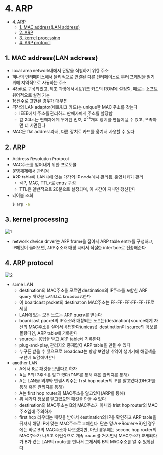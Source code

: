 # 4. ARP

<!--ts-->

- [4. ARP](#4-arp)
  - [1. MAC address(LAN address)](#1-mac-addresslan-address)
  - [2. ARP](#2-arp)
  - [3. kernel processing](#3-kernel-processing)
  - [4. ARP protocol](#4-arp-protocol)

<!-- Created by https://github.com/ekalinin/github-markdown-toc -->
<!-- Added by: sungminyou, at: 2022년 7월 31일 일요일 17시 09분 30초 KST -->

<!--te-->

## 1. MAC address(LAN address)

- local area network내에서 단말을 식별하기 위한 주소
- 하나의 인터페이스에서 물리적으로 연결된 다른 인터페이스로 부터 프레임을 얻기 위해 지역적으로 사용하는 주소
- 48bit로 구성되있고, 제조 과정에서네트워크 카드의 ROM에 설정함, 때로는 소프트웨어적으로 설정 가능
- 16진수로 표현된 경우가 대부분
- 각각의 LAN adaptor(네트워크 카드)는 unique한 MAC 주소를 갖는다
  - IEEE에서 주소를 관리하고 판매자에게 주소를 할당함
  - 앞 24bit는 판매자에게 부여된 번호, $2^{24}$개의 장치를 만들어낼 수 있고, 부족하면 더 사면된다
- MAC은 flat address라서, 다른 장치로 카드를 옮겨서 사용할 수 있다

## 2. ARP

- Address Resolution Protocol
- MAC주소를 얻어내기 위한 프로토콜
- 운영체제에서 관리됨
- ARP table이 LAN내에 있는 각각의 IP node에서 관리됨, 운영체제가 관리
  - <IP, MAC, TTL>로 entry 구성
  - TTL은 일반적으로 20분으로 설정되며, 이 시간이 지나면 갱신한다
- 테이블 조회
  ```bash
  $ arp -a
  ```

## 3. kernel processing

![1](https://user-images.githubusercontent.com/48282185/182016283-08ee63cf-f984-4979-a0b0-6f3492053769.png)

- network device driver는 ARP frame을 잡아서 ARP table entry를 구성하고, IP패킷이 들어오면, ARP주소와 매핑 시켜서 적절한 interface로 전송해준다

## 4. ARP protocol

![2](https://user-images.githubusercontent.com/48282185/182016281-f231bee0-7e08-4b40-abee-38e5e17775cc.png)

- same LAN
  - destination의 MAC주소를 모르면 destination의 IP주소를 포함한 ARP query 패킷을 LAN으로 broadcast한다
  - 이 boardcast packet의 destination MAC주소는 FF-FF-FF-FF-FF-FF로 세팅
  - LAN에 있는 모든 노드는 ARP query를 받는다
  - boardcast packet의 IP주소와 매칭되는 노드는(destination) source에게 자신의 MAC주소를 실어서 응답한다(unicast), destination이 source의 정보를 몰랐다면, ARP table에 기록한다
  - source는 응답을 받고 ARP table에 기록한다
  - plug-and-play, 관리자의 중재없이 ARP table을 만들 수 있다
  - 누구든 받을 수 있으므로 broadcast는 항상 보안상 취약이 생기기에 해결책을 구현에 포함해야한다
- another LAN
  - A에서 B로 패킷을 보낸다고 하자
  - A는 B의 IP주소를 알고 있다(DNS를 통해 혹은 관리자를 통해)
  - A는 LAN을 외부와 연결시켜주는 first hop router의 IP를 알고있다(DHCP를 통해 혹은 관리자를 통해)
  - A는 first hop router의 MAC주소를 알고있다(ARP를 통해)
  - 위 세가지 정보를 알고있으면 패킷을 만들 수 있다
  - destination의 MAC주소는 B의 MAC주소가 아니라 frist hop router의 MAC주소임에 주의하자
  - first hop 라우터는 패킷을 받아서 destination의 IP를 확인하고 ARP table을 뒤져서 해당 IP에 맞는 MAC주소로 교체한다, 단순 망(A→Router→B)인 경우에는 바로 B의 MAC주소가 나오겠지만, 아닌 경우에는 second hop router의 MAC주소가 나오고 이런식으로 계속 router를 거치면서 MAC주소가 교체되다가 B가 있는 LAN의 router를 만나서 그제서야 B의 MAC주소를 알 수 있게된다
